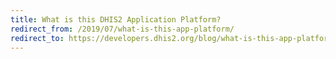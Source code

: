 ```yaml
---
title: What is this DHIS2 Application Platform?
redirect_from: /2019/07/what-is-this-app-platform/
redirect_to: https://developers.dhis2.org/blog/what-is-this-app-platform 
---
```

